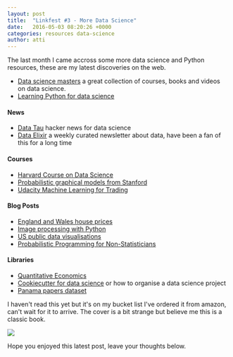 ```yaml
---
layout: post
title:  "Linkfest #3 - More Data Science"
date:   2016-05-03 08:20:26 +0000
categories: resources data-science
author: atti
---
```


The last month I came accross some more data science and Python resources, these are my latest discoveries on the web.

* [Data science masters](http://datasciencemasters.org/) a great collection of courses, books and videos on data science.
* [Learning Python for data science](https://pythontips.com/2016/02/27/learning-python-for-data-science/)

#### News

* [Data Tau](http://www.datatau.com/news) hacker news for data science
* [Data Elixir](http://dataelixir.com/) a weekly curated newsletter about data, have been a fan of this for a long time

#### Courses

* [Harvard Course on Data Science](http://cm.dce.harvard.edu/2016/01/14328/L01/index_H264SingleHighBandwidth-16x9.shtml)
* [Probabilistic graphical models from Stanford](https://class.coursera.org/pgm/lecture)
* [Udacity Machine Learning for Trading](https://www.udacity.com/course/machine-learning-for-trading--ud501)

#### Blog Posts

* [England and Wales house prices](https://jasmcole.com/2016/04/17/england-and-wales-house-prices/)
* [Image processing with Python](http://blog.iconfinder.com/detecting-duplicate-images-using-python/)
* [US public data visualisations](http://datausa.io/)
* [Probabilistic Programming for Non-Statisticians](http://blog.quantopian.com/probabilistic-programming-for-non-statisticians/)

#### Libraries

* [Quantitative Economics](http://quant-econ.net/index.html)
* [Cookiecutter for data science](http://drivendata.github.io/cookiecutter-data-science/) or how to organise a data science project
* [Panama papers dataset](https://github.com/amaboura/panama-papers-dataset-2016)

I haven't read this yet but it's on my bucket list I've ordered it from amazon, can't wait for it to arrive. The cover is a bit strange but believe me this is a classic book.

<a rel="nofollow" href="http://www.amazon.co.uk/gp/product/0140124993/ref=as_li_tl?ie=UTF8&camp=1634&creative=19450&creativeASIN=0140124993&linkCode=as2&tag=explormissio-21"><img border="0" src="http://ws-eu.amazon-adsystem.com/widgets/q?_encoding=UTF8&ASIN=0140124993&Format=_SL160_&ID=AsinImage&MarketPlace=GB&ServiceVersion=20070822&WS=1&tag=explormissio-21" ></a><img src="http://ir-uk.amazon-adsystem.com/e/ir?t=explormissio-21&l=as2&o=2&a=0140124993" width="1" height="1" border="0" alt="" style="border:none !important; margin:0px !important;" />


Hope you enjoyed this latest post, leave your thoughts below.
